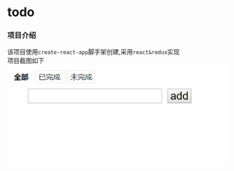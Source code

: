 # todo

### 项目介绍  
该项目使用`create-react-app`脚手架创建,采用`react&redux`实现  
项目截图如下  
![截图](doc/20180823211754.png)
